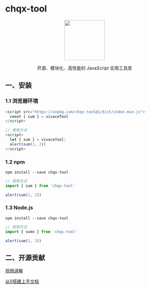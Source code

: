 # chqx-tool

<div align="center"><img src="/logo.svg" style="width:128px;" /></div>
<p align="center">开源、模块化、高性能的 JavaScript 实用工具库</p>

## 一、安装

### 1.1 浏览器环境

```js
<script src="https://unpkg.com/chqx-tool@1/dist/index.min.js">
  const { sum } = vivaceTool
</script>
```

```js
// 使用方式
<script>
  let { sum } = vivaceTool;
  alert(sum(1, 2))
</script>
```

### 1.2 npm

```shell
npm install --save chqx-tool
```

```js
// 使用方式
import { sum } from 'chqx-tool'

alert(sum(1, 2))
```

### 1.3 Node.js

```shell
npm install --save chqx-tool
```

```ts
// 使用方式
import { sumn } from 'chqx-tool'

alert(sum(1, 2))
```

## 二、开源贡献

[视频讲解](https://www.bilibili.com/video/BV1Je4y1H7pq/?vd_source=2337c86c09920354e302668fe4c054b7)

[从0搭建上手文档](https://www.yuque.com/xiumubai/fe/lrnuv3)
